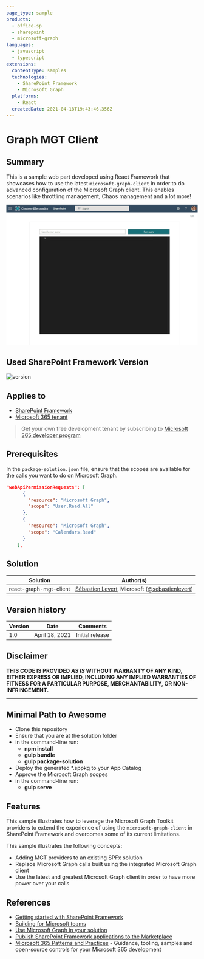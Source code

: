 ```yaml
---
page_type: sample
products:
  - office-sp
  - sharepoint
  - microsoft-graph
languages:
  - javascript
  - typescript
extensions:
  contentType: samples
  technologies:
    - SharePoint Framework
    - Microsoft Graph
  platforms:
    - React
  createdDate: 2021-04-18T19:43:46.356Z
---
```


# Graph MGT Client

## Summary

This is a sample web part developed using React Framework that showcases how to use the latest `microsoft-graph-client` in order to do advanced configuration of the Microsoft Graph client. This enables scenarios like throttling management, Chaos management and a lot more!

![Demo of the Graph Client using the MGT providers](./assets/DemoGraphClient.gif)

## Used SharePoint Framework Version

![version](https://img.shields.io/badge/version-1.11-green.svg)

## Applies to

- [SharePoint Framework](https://aka.ms/spfx)
- [Microsoft 365 tenant](https://docs.microsoft.com/en-us/sharepoint/dev/spfx/set-up-your-developer-tenant)

> Get your own free development tenant by subscribing to [Microsoft 365 developer program](http://aka.ms/o365devprogram)

## Prerequisites

In the `package-solution.json` file, ensure that the scopes are available for the calls you want to do on Microsoft Graph.

```json
"webApiPermissionRequests": [
      {
        "resource": "Microsoft Graph",
        "scope": "User.Read.All"
      },
      {
        "resource": "Microsoft Graph",
        "scope": "Calendars.Read"
      }
    ],
```

## Solution

Solution|Author(s)
--------|---------
react-graph-mgt-client | [Sébastien Levert](https://www.linkedin.com/in/sebastienlevert), Microsoft ([@sebastienlevert](https://twitter.com/sebastienlevert))

## Version history

Version|Date|Comments
-------|----|--------
1.0|April 18, 2021|Initial release

## Disclaimer

**THIS CODE IS PROVIDED *AS IS* WITHOUT WARRANTY OF ANY KIND, EITHER EXPRESS OR IMPLIED, INCLUDING ANY IMPLIED WARRANTIES OF FITNESS FOR A PARTICULAR PURPOSE, MERCHANTABILITY, OR NON-INFRINGEMENT.**

---

## Minimal Path to Awesome

- Clone this repository
- Ensure that you are at the solution folder
- in the command-line run:
  - **npm install**
  - **gulp bundle**
  - **gulp package-solution**
- Deploy the generated *.sppkg to your App Catalog
- Approve the Microsoft Graph scopes
- in the command-line run:
  - **gulp serve**


## Features

This sample illustrates how to leverage the Microsoft Graph Toolkit providers to extend the experience of using the `microsoft-graph-client` in SharePoint Framework and overcomes some of its current limitations.

This sample illustrates the following concepts:

- Adding MGT providers to an existing SPFx solution
- Replace Microsoft Graph calls built using the integrated Microsoft Graph client
- Use the latest and greatest Microsoft Graph client in order to have more power over your calls

## References

- [Getting started with SharePoint Framework](https://docs.microsoft.com/en-us/sharepoint/dev/spfx/set-up-your-developer-tenant)
- [Building for Microsoft teams](https://docs.microsoft.com/en-us/sharepoint/dev/spfx/build-for-teams-overview)
- [Use Microsoft Graph in your solution](https://docs.microsoft.com/en-us/sharepoint/dev/spfx/web-parts/get-started/using-microsoft-graph-apis)
- [Publish SharePoint Framework applications to the Marketplace](https://docs.microsoft.com/en-us/sharepoint/dev/spfx/publish-to-marketplace-overview)
- [Microsoft 365 Patterns and Practices](https://aka.ms/m365pnp) - Guidance, tooling, samples and open-source controls for your Microsoft 365 development
